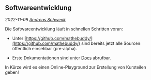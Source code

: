 ## Softwareentwicklung

_2022-11-09 [Andreas Schwenk](https://www.th-koeln.de/personen/andreas.schwenk/)_

Die Softwareentwicklung läuft in schnellen Schritten voran:

- Unter [https://github.com/mathebuddy/](https://github.com/mathebuddy/)
  sind bereits jetzt alle Sourcen öffentlich einsehbar (pre-alpha).

- Erste Dokumentationen sind unter [Docs](index.html?page=docs) abrufbar.

In Kürze wird es einen Online-Playground zur Erstellung von Kursteilen geben!
